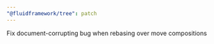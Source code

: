 ```yaml
---
"@fluidframework/tree": patch
---
```


Fix document-corrupting bug when rebasing over move compositions
